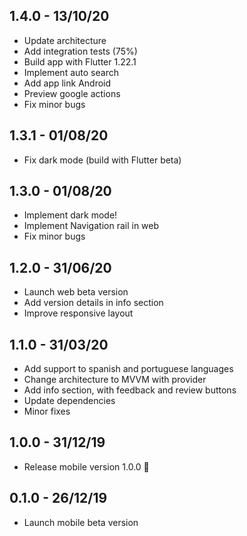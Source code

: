 ## 1.4.0 - 13/10/20

- Update architecture
- Add integration tests (75%)
- Build app with Flutter 1.22.1
- Implement auto search
- Add app link Android
- Preview google actions
- Fix minor bugs

## 1.3.1 - 01/08/20

- Fix dark mode (build with Flutter beta)

## 1.3.0 - 01/08/20

- Implement dark mode!
- Implement Navigation rail in web
- Fix minor bugs

## 1.2.0 - 31/06/20

- Launch web beta version
- Add version details in info section
- Improve responsive layout

## 1.1.0 - 31/03/20

 - Add support to spanish and portuguese languages
 - Change architecture to MVVM with provider
 - Add info section, with feedback and review buttons
 - Update dependencies
 - Minor fixes

## 1.0.0 - 31/12/19

 - Release mobile version 1.0.0 🚀

## 0.1.0 - 26/12/19

 - Launch mobile beta version